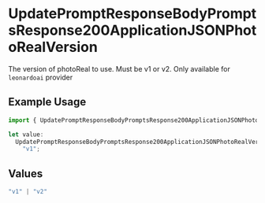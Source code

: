 # UpdatePromptResponseBodyPromptsResponse200ApplicationJSONPhotoRealVersion

The version of photoReal to use. Must be v1 or v2. Only available for `leonardoai` provider

## Example Usage

```typescript
import { UpdatePromptResponseBodyPromptsResponse200ApplicationJSONPhotoRealVersion } from "orq-poc-typescript-multi-env-version/models/operations";

let value:
  UpdatePromptResponseBodyPromptsResponse200ApplicationJSONPhotoRealVersion =
    "v1";
```

## Values

```typescript
"v1" | "v2"
```